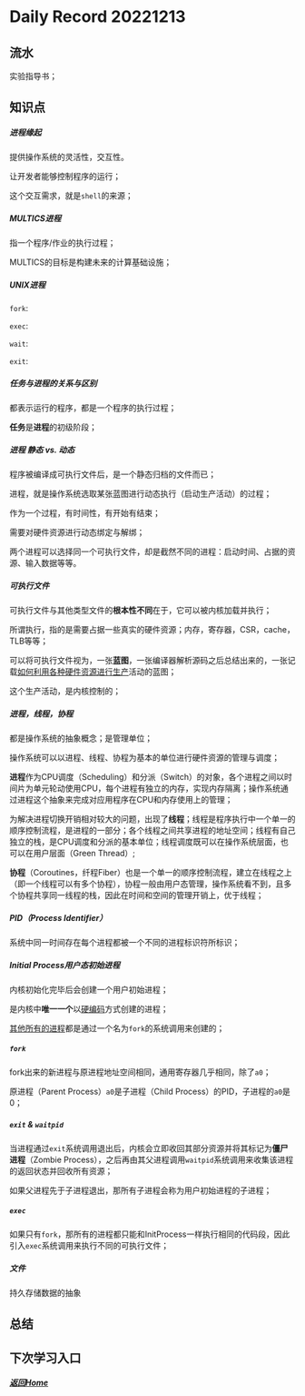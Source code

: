 
Daily Record 20221213
=====================

## 流水

实验指导书；

## 知识点

##### 进程缘起

提供操作系统的灵活性，交互性。

让开发者能够控制程序的运行；

这个交互需求，就是`shell`的来源；

##### MULTICS进程

指一个程序/作业的执行过程；

MULTICS的目标是构建未来的计算基础设施；

##### UNIX进程

`fork`: 

`exec`: 

`wait`: 

`exit`: 

##### 任务与进程的关系与区别

都表示运行的程序，都是一个程序的执行过程；

**任务**是**进程**的初级阶段；

##### 进程 静态 vs. 动态

程序被编译成可执行文件后，是一个静态归档的文件而已；

进程，就是操作系统选取某张蓝图进行动态执行（启动生产活动）的过程；

作为一个过程，有时间性，有开始有结束；

需要对硬件资源进行动态绑定与解绑；

两个进程可以选择同一个可执行文件，却是截然不同的进程：启动时间、占据的资源、输入数据等等。

##### 可执行文件

可执行文件与其他类型文件的**根本性不同**在于，它可以被内核加载并执行；

所谓执行，指的是需要占据一些真实的硬件资源；内存，寄存器，CSR，cache，TLB等等；

可以将可执行文件视为，一张**蓝图**，一张编译器解析源码之后总结出来的，一张记载<u>如何利用各种硬件资源进行生产</u>活动的蓝图；

这个生产活动，是内核控制的；

##### 进程，线程，协程

都是操作系统的抽象概念；是管理单位；

操作系统可以以进程、线程、协程为基本的单位进行硬件资源的管理与调度；

**进程**作为CPU调度（Scheduling）和分派（Switch）的对象，各个进程之间以时间片为单元轮动使用CPU，每个进程有独立的内存，实现内存隔离；操作系统通过进程这个抽象来完成对应用程序在CPU和内存使用上的管理；

为解决进程切换开销相对较大的问题，出现了**线程**；线程是程序执行中一个单一的顺序控制流程，是进程的一部分；各个线程之间共享进程的地址空间；线程有自己独立的栈，是CPU调度和分派的基本单位；线程调度既可以在操作系统层面，也可以在用户层面（Green Thread）;

**协程**（Coroutines，纤程Fiber）也是一个单一的顺序控制流程，建立在线程之上（即一个线程可以有多个协程），协程一般由用户态管理，操作系统看不到，且多个协程共享同一线程的栈，因此在时间和空间的管理开销上，优于线程；

##### PID（Process Identifier）

系统中同一时间存在每个进程都被一个不同的进程标识符所标识；

##### Initial Process用户态初始进程

内核初始化完毕后会创建一个用户初始进程；

是内核中**唯一一个**以<u>硬编码</u>方式创建的进程；

<u>其他所有的进程</u>都是通过一个名为`fork`的系统调用来创建的；

##### `fork`

fork出来的新进程与原进程地址空间相同，通用寄存器几乎相同，除了`a0`；

原进程（Parent Process）`a0`是子进程（Child Process）的PID，子进程的`a0`是0；

##### `exit` & `waitpid`

当进程通过`exit`系统调用退出后，内核会立即收回其部分资源并将其标记为**僵尸进程**（Zombie Process），之后再由其父进程调用`waitpid`系统调用来收集该进程的返回状态并回收所有资源；

如果父进程先于子进程退出，那所有子进程会称为用户初始进程的子进程；

##### `exec`

如果只有`fork`，那所有的进程都只能和InitProcess一样执行相同的代码段，因此引入`exec`系统调用来执行不同的可执行文件；

##### 文件

持久存储数据的抽象



## 总结



## 下次学习入口



##### [返回Home](../../../README.md)


